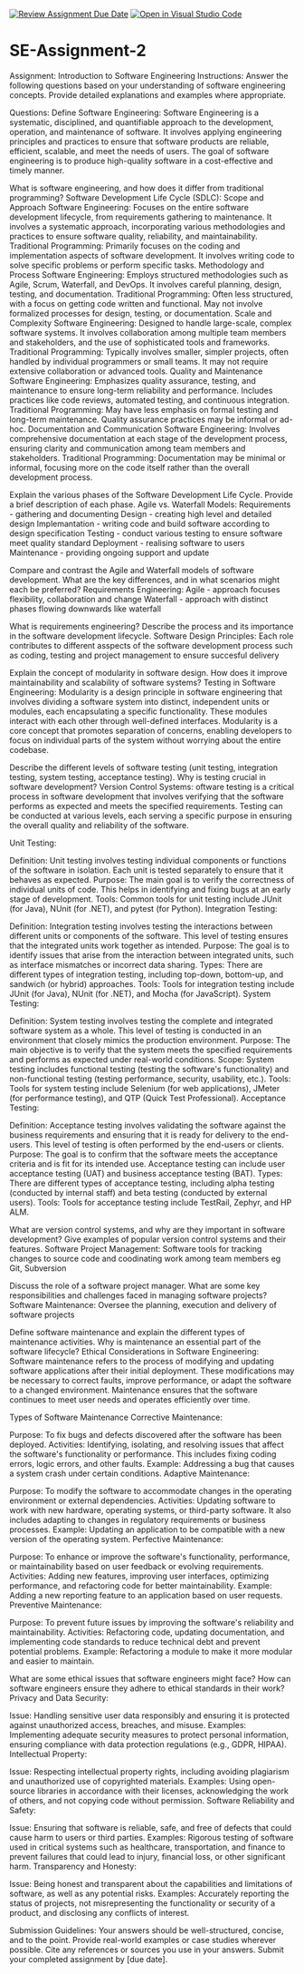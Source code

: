 [![Review Assignment Due Date](https://classroom.github.com/assets/deadline-readme-button-22041afd0340ce965d47ae6ef1cefeee28c7c493a6346c4f15d667ab976d596c.svg)](https://classroom.github.com/a/-ucQIGTc)
[![Open in Visual Studio Code](https://classroom.github.com/assets/open-in-vscode-2e0aaae1b6195c2367325f4f02e2d04e9abb55f0b24a779b69b11b9e10269abc.svg)](https://classroom.github.com/online_ide?assignment_repo_id=15284064&assignment_repo_type=AssignmentRepo)
# SE-Assignment-2
Assignment: Introduction to Software Engineering
Instructions:
Answer the following questions based on your understanding of software engineering concepts. Provide detailed explanations and examples where appropriate.

Questions:
Define Software Engineering:
Software Engineering is a systematic, disciplined, and quantifiable approach to the development, operation, and maintenance of software. It involves applying engineering principles and practices to ensure that software products are reliable, efficient, scalable, and meet the needs of users. The goal of software engineering is to produce high-quality software in a cost-effective and timely manner.


What is software engineering, and how does it differ from traditional programming?
Software Development Life Cycle (SDLC):
Scope and Approach
Software Engineering: Focuses on the entire software development lifecycle, from requirements gathering to maintenance. It involves a systematic approach, incorporating various methodologies and practices to ensure software quality, reliability, and maintainability.
Traditional Programming: Primarily focuses on the coding and implementation aspects of software development. It involves writing code to solve specific problems or perform specific tasks.
Methodology and Process
Software Engineering: Employs structured methodologies such as Agile, Scrum, Waterfall, and DevOps. It involves careful planning, design, testing, and documentation.
Traditional Programming: Often less structured, with a focus on getting code written and functional. May not involve formalized processes for design, testing, or documentation.
Scale and Complexity
Software Engineering: Designed to handle large-scale, complex software systems. It involves collaboration among multiple team members and stakeholders, and the use of sophisticated tools and frameworks.
Traditional Programming: Typically involves smaller, simpler projects, often handled by individual programmers or small teams. It may not require extensive collaboration or advanced tools.
Quality and Maintenance
Software Engineering: Emphasizes quality assurance, testing, and maintenance to ensure long-term reliability and performance. Includes practices like code reviews, automated testing, and continuous integration.
Traditional Programming: May have less emphasis on formal testing and long-term maintenance. Quality assurance practices may be informal or ad-hoc.
Documentation and Communication
Software Engineering: Involves comprehensive documentation at each stage of the development process, ensuring clarity and communication among team members and stakeholders.
Traditional Programming: Documentation may be minimal or informal, focusing more on the code itself rather than the overall development process.

Explain the various phases of the Software Development Life Cycle. Provide a brief description of each phase.
Agile vs. Waterfall Models:
Requirements - gathering and documenting
 Design - creating high level and detailed design
 Implemantation - writing code and build software according to design specification
 Testing - conduct various testing to ensure software meet quality standard
 Deployment - realising software to users
 Maintenance - providing ongoing support and update

Compare and contrast the Agile and Waterfall models of software development. What are the key differences, and in what scenarios might each be preferred?
Requirements Engineering:
Agile - approach focuses flexibility, collaboration and change
 Waterfall - approach with distinct phases flowing downwards like waterfall

What is requirements engineering? Describe the process and its importance in the software development lifecycle.
Software Design Principles:
 Each role contributes to different asspects of the software development process such as coding, testing and project management to ensure succesful delivery

Explain the concept of modularity in software design. How does it improve maintainability and scalability of software systems?
Testing in Software Engineering:
Modularity is a design principle in software engineering that involves dividing a software system into distinct, independent units or modules, each encapsulating a specific functionality. These modules interact with each other through well-defined interfaces. Modularity is a core concept that promotes separation of concerns, enabling developers to focus on individual parts of the system without worrying about the entire codebase.

Describe the different levels of software testing (unit testing, integration testing, system testing, acceptance testing). Why is testing crucial in software development?
Version Control Systems:
oftware testing is a critical process in software development that involves verifying that the software performs as expected and meets the specified requirements. Testing can be conducted at various levels, each serving a specific purpose in ensuring the overall quality and reliability of the software.

Unit Testing:

Definition: Unit testing involves testing individual components or functions of the software in isolation. Each unit is tested separately to ensure that it behaves as expected.
Purpose: The main goal is to verify the correctness of individual units of code. This helps in identifying and fixing bugs at an early stage of development.
Tools: Common tools for unit testing include JUnit (for Java), NUnit (for .NET), and pytest (for Python).
Integration Testing:

Definition: Integration testing involves testing the interactions between different units or components of the software. This level of testing ensures that the integrated units work together as intended.
Purpose: The goal is to identify issues that arise from the interaction between integrated units, such as interface mismatches or incorrect data sharing.
Types: There are different types of integration testing, including top-down, bottom-up, and sandwich (or hybrid) approaches.
Tools: Tools for integration testing include JUnit (for Java), NUnit (for .NET), and Mocha (for JavaScript).
System Testing:

Definition: System testing involves testing the complete and integrated software system as a whole. This level of testing is conducted in an environment that closely mimics the production environment.
Purpose: The main objective is to verify that the system meets the specified requirements and performs as expected under real-world conditions.
Scope: System testing includes functional testing (testing the software's functionality) and non-functional testing (testing performance, security, usability, etc.).
Tools: Tools for system testing include Selenium (for web applications), JMeter (for performance testing), and QTP (Quick Test Professional).
Acceptance Testing:

Definition: Acceptance testing involves validating the software against the business requirements and ensuring that it is ready for delivery to the end-users. This level of testing is often performed by the end-users or clients.
Purpose: The goal is to confirm that the software meets the acceptance criteria and is fit for its intended use. Acceptance testing can include user acceptance testing (UAT) and business acceptance testing (BAT).
Types: There are different types of acceptance testing, including alpha testing (conducted by internal staff) and beta testing (conducted by external users).
Tools: Tools for acceptance testing include TestRail, Zephyr, and HP ALM.

What are version control systems, and why are they important in software development? Give examples of popular version control systems and their features.
Software Project Management:
 Software tools for tracking changes to source code and coodinating work among team members eg Git, Subversion

Discuss the role of a software project manager. What are some key responsibilities and challenges faced in managing software projects?
Software Maintenance:
 Oversee the planning, execution and delivery of software projects

Define software maintenance and explain the different types of maintenance activities. Why is maintenance an essential part of the software lifecycle?
Ethical Considerations in Software Engineering:
Software maintenance refers to the process of modifying and updating software applications after their initial deployment. These modifications may be necessary to correct faults, improve performance, or adapt the software to a changed environment. Maintenance ensures that the software continues to meet user needs and operates efficiently over time.

Types of Software Maintenance
Corrective Maintenance:

Purpose: To fix bugs and defects discovered after the software has been deployed.
Activities: Identifying, isolating, and resolving issues that affect the software's functionality or performance. This includes fixing coding errors, logic errors, and other faults.
Example: Addressing a bug that causes a system crash under certain conditions.
Adaptive Maintenance:

Purpose: To modify the software to accommodate changes in the operating environment or external dependencies.
Activities: Updating software to work with new hardware, operating systems, or third-party software. It also includes adapting to changes in regulatory requirements or business processes.
Example: Updating an application to be compatible with a new version of the operating system.
Perfective Maintenance:

Purpose: To enhance or improve the software's functionality, performance, or maintainability based on user feedback or evolving requirements.
Activities: Adding new features, improving user interfaces, optimizing performance, and refactoring code for better maintainability.
Example: Adding a new reporting feature to an application based on user requests.
Preventive Maintenance:

Purpose: To prevent future issues by improving the software's reliability and maintainability.
Activities: Refactoring code, updating documentation, and implementing code standards to reduce technical debt and prevent potential problems.
Example: Refactoring a module to make it more modular and easier to maintain.

What are some ethical issues that software engineers might face? How can software engineers ensure they adhere to ethical standards in their work?
Privacy and Data Security:

Issue: Handling sensitive user data responsibly and ensuring it is protected against unauthorized access, breaches, and misuse.
Examples: Implementing adequate security measures to protect personal information, ensuring compliance with data protection regulations (e.g., GDPR, HIPAA).
Intellectual Property:

Issue: Respecting intellectual property rights, including avoiding plagiarism and unauthorized use of copyrighted materials.
Examples: Using open-source libraries in accordance with their licenses, acknowledging the work of others, and not copying code without permission.
Software Reliability and Safety:

Issue: Ensuring that software is reliable, safe, and free of defects that could cause harm to users or third parties.
Examples: Rigorous testing of software used in critical systems such as healthcare, transportation, and finance to prevent failures that could lead to injury, financial loss, or other significant harm.
Transparency and Honesty:

Issue: Being honest and transparent about the capabilities and limitations of software, as well as any potential risks.
Examples: Accurately reporting the status of projects, not misrepresenting the functionality or security of a product, and disclosing any conflicts of interest.


Submission Guidelines:
Your answers should be well-structured, concise, and to the point.
Provide real-world examples or case studies wherever possible.
Cite any references or sources you use in your answers.
Submit your completed assignment by [due date].

